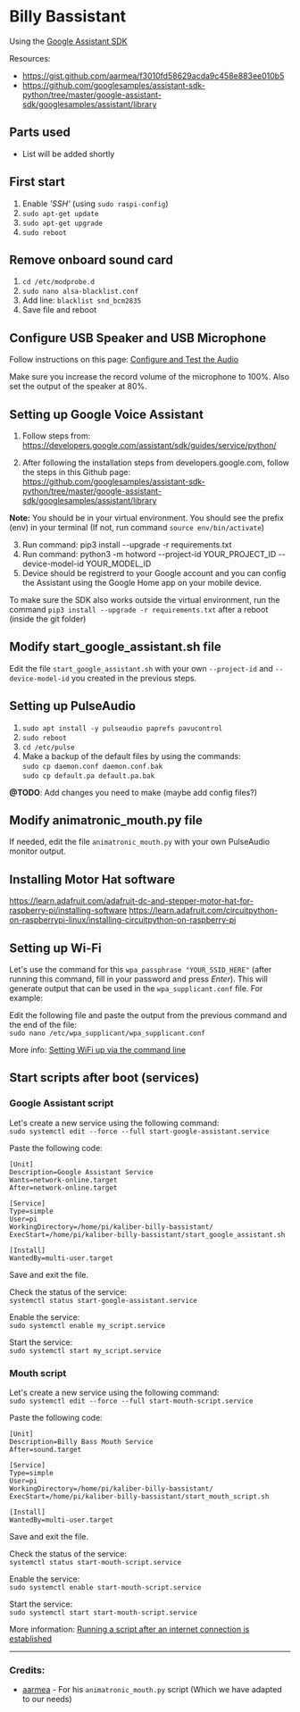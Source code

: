 # Billy Bassistant
Using the [Google Assistant SDK](https://github.com/googlesamples/assistant-sdk-python/)

Resources:
- https://gist.github.com/aarmea/f3010fd58629acda9c458e883ee010b5
- https://github.com/googlesamples/assistant-sdk-python/tree/master/google-assistant-sdk/googlesamples/assistant/library

## Parts used

- List will be added shortly

## First start
1. Enable _'SSH'_ (using `sudo raspi-config`)
2. `sudo apt-get update`
3. `sudo apt-get upgrade`
4. `sudo reboot`

## Remove onboard sound card
1. `cd /etc/modprobe.d`
2. `sudo nano alsa-blacklist.conf`
3. Add line: `blacklist snd_bcm2835`
4. Save file and reboot

## Configure USB Speaker and USB Microphone
Follow instructions on this page: [Configure and Test the Audio](https://developers.google.com/assistant/sdk/guides/service/python/embed/audio)

Make sure you increase the record volume of the microphone to 100%. Also set the output of the speaker at 80%.

## Setting up Google Voice Assistant
1. Follow steps from: https://developers.google.com/assistant/sdk/guides/service/python/

2. After following the installation steps from developers.google.com, follow the steps in this Github page: https://github.com/googlesamples/assistant-sdk-python/tree/master/google-assistant-sdk/googlesamples/assistant/library

**Note:** You should be in your virtual environment. You should see the prefix (env) in your terminal (If not, run command `source env/bin/activate`)

3. Run command: pip3 install --upgrade -r requirements.txt
4. Run command: python3 -m hotword --project-id YOUR_PROJECT_ID --device-model-id YOUR_MODEL_ID
5. Device should be registrerd to your Google account and you can config the Assistant using the Google Home app on your mobile device.

To make sure the SDK also works outside the virtual environment, run the command `pip3 install --upgrade -r requirements.txt` after a reboot (inside the git folder)

## Modify start_google_assistant.sh file
Edit the file `start_google_assistant.sh` with your own `--project-id` and `--device-model-id` you created in the previous steps.

## Setting up PulseAudio
1. `sudo apt install -y pulseaudio paprefs pavucontrol`
2. `sudo reboot`
3. `cd /etc/pulse`
4. Make a backup of the default files by using the commands:  
`sudo cp daemon.conf daemon.conf.bak`  
`sudo cp default.pa default.pa.bak`

**@TODO**: Add changes you need to make (maybe add config files?)

## Modify animatronic_mouth.py file
If needed, edit the file `animatronic_mouth.py` with your own PulseAudio monitor output.

## Installing Motor Hat software
https://learn.adafruit.com/adafruit-dc-and-stepper-motor-hat-for-raspberry-pi/installing-software
https://learn.adafruit.com/circuitpython-on-raspberrypi-linux/installing-circuitpython-on-raspberry-pi

## Setting up Wi-Fi
Let's use the command for this `wpa_passphrase "YOUR_SSID_HERE"` (after running this command, fill in your password and press _Enter_). This will generate output that can be used in the `wpa_supplicant.conf` file. For example:

Edit the following file and paste the output from the previous command and the end of the file:  
`sudo nano /etc/wpa_supplicant/wpa_supplicant.conf`

More info: [Setting WiFi up via the command line](https://www.raspberrypi.org/documentation/configuration/wireless/wireless-cli.md)

## Start scripts after boot (services)

### Google Assistant script
Let's create a new service using the following command:  
`sudo systemctl edit --force --full start-google-assistant.service`

Paste the following code:
```
[Unit]
Description=Google Assistant Service
Wants=network-online.target
After=network-online.target

[Service]
Type=simple
User=pi
WorkingDirectory=/home/pi/kaliber-billy-bassistant/
ExecStart=/home/pi/kaliber-billy-bassistant/start_google_assistant.sh

[Install]
WantedBy=multi-user.target
```

Save and exit the file.

Check the status of the service:  
`systemctl status start-google-assistant.service`

Enable the service:  
`sudo systemctl enable my_script.service`

Start the service:  
`sudo systemctl start my_script.service`

### Mouth script
Let's create a new service using the following command:  
`sudo systemctl edit --force --full start-mouth-script.service`

Paste the following code:
```
[Unit]
Description=Billy Bass Mouth Service
After=sound.target

[Service]
Type=simple
User=pi
WorkingDirectory=/home/pi/kaliber-billy-bassistant/
ExecStart=/home/pi/kaliber-billy-bassistant/start_mouth_script.sh

[Install]
WantedBy=multi-user.target
```

Save and exit the file.

Check the status of the service:  
`systemctl status start-mouth-script.service`

Enable the service:  
`sudo systemctl enable start-mouth-script.service`

Start the service:  
`sudo systemctl start start-mouth-script.service`

More information: [Running a script after an internet connection is established](https://raspberrypi.stackexchange.com/questions/78991/running-a-script-after-an-internet-connection-is-established)

---

### Credits:

- [aarmea](https://github.com/aarmea) - For his `animatronic_mouth.py` script (Which we have adapted to our needs)
